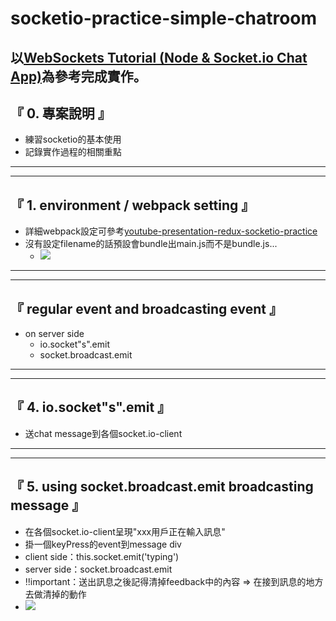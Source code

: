 # socketio-practice-simple-chatroom

## 以[WebSockets Tutorial (Node & Socket.io Chat App)](https://www.youtube.com/playlist?list=PL4cUxeGkcC9i4V-_ZVwLmOusj8YAUhj_9)為參考完成實作。

## 『 0. 專案說明 』
- 練習socketio的基本使用
- 記錄實作過程的相關重點

<hr>
<hr>

## 『 1. environment / webpack setting 』
- 詳細webpack設定可參考[youtube-presentation-redux-socketio-practice](https://github.com/alvinyen/youtube-presentation-redux-socketio-practice)
- 沒有設定filename的話預設會bundle出main.js而不是bundle.js...
    - ![](https://i.imgur.com/WPjHQhl.png)

<hr>
<hr>

## 『 regular event and broadcasting event 』
- on server side
    - io.socket"s".emit
    - socket.broadcast.emit

<hr>
<hr>

## 『 4. io.socket"s".emit 』
- 送chat message到各個socket.io-client

<hr>
<hr>

## 『 5. using socket.broadcast.emit broadcasting message 』
- 在各個socket.io-client呈現"xxx用戶正在輸入訊息"
- 掛一個keyPress的event到message div
- client side：this.socket.emit('typing')
- server side：socket.broadcast.emit
- !!important：送出訊息之後記得清掉feedback中的內容 => 在接到訊息的地方去做清掉的動作
- ![](https://i.imgur.com/O02CtXh.png)